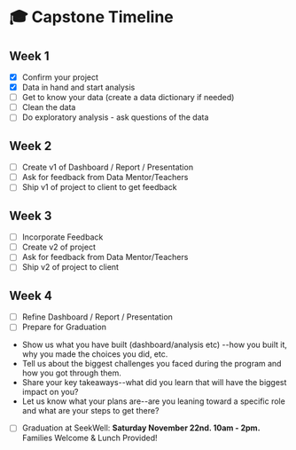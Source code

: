 # 🎓 Capstone Timeline 

## Week 1 

- [x] Confirm your project 
- [x] Data in hand and start analysis
- [ ] Get to know your data (create a data dictionary if needed)
- [ ] Clean the data
- [ ] Do exploratory analysis - ask questions of the data 

## Week 2

- [ ] Create v1 of Dashboard / Report / Presentation 
- [ ] Ask for feedback from Data Mentor/Teachers 
- [ ] Ship v1 of project to client to get feedback 

## Week 3  

- [ ] Incorporate Feedback 
- [ ] Create v2 of project  
- [ ] Ask for feedback from Data Mentor/Teachers
- [ ] Ship v2 of project to client 

## Week 4 

- [ ] Refine Dashboard / Report / Presentation 
- [ ] Prepare for Graduation 
* Show us what you have built (dashboard/analysis etc) --how you built it, why you made the choices you did, etc.
* Tell us about the biggest challenges you faced during the program and how you got through them.
* Share your key takeaways--what did you learn that will have the biggest impact on you?
* Let us know what your plans are--are you leaning toward a specific role and what are your steps to get there?
- [ ] Graduation at SeekWell: **Saturday November 22nd. 10am - 2pm.** Families Welcome & Lunch Provided!  
